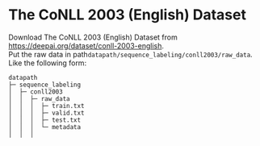 # The CoNLL 2003 (English) Dataset
Download The CoNLL 2003 (English) Dataset from https://deepai.org/dataset/conll-2003-english.  
Put the raw data in path`datapath/sequence_labeling/conll2003/raw_data`.   
Like the following form:
```angular2html
datapath
├─ sequence_labeling
│  ├─ conll2003
│  │  ├─ raw_data
│  │  │  ├─ train.txt
│  │  │  ├─ valid.txt
│  │  │  ├─ test.txt
│  │  │  └─ metadata
│  │  │  
```